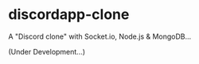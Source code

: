 # discordapp-clone
A "Discord clone" with Socket.io, Node.js &amp; MongoDB... 


(Under Development...)
